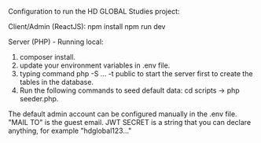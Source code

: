 Configuration to run the HD GLOBAL Studies project:

Client/Admin (ReactJS):
npm install
npm run dev

Server (PHP) - Running local:

1. composer install.
2. update your environment variables in .env file.
3. typing command php -S ... -t public to start the server first to create the tables in the database.
4. Run the following commands to seed default data: cd scripts -> php seeder.php.

The default admin account can be configured manually in the .env file.
"MAIL TO" is the guest email.
JWT SECRET is a string that you can declare anything, for example "hdglobal123..."
